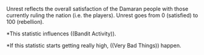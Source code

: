 Unrest reflects the overall satisfaction of the Damaran people with those currently ruling the nation (i.e. the players).  Unrest goes from 0 (satisfied) to 100 (rebellion).

*This statistic influences ((Bandit Activity)).

*If this statistic starts getting really high, ((Very Bad Things)) happen.
